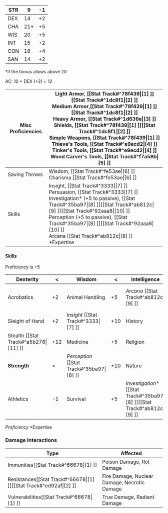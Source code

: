 
| STR | 9   | -1  |
| --- | --- | --- |
| DEX | 14  | +2  |
| CHA | 21* | +5  |
| WIS | 20  | +5  |
| INT | 15  | +2  |
| CON | 18  | +4  |
| SAN | 14  | +2  |
\*if the bonus allows above 20

AC: 10 + DEX (+2) = 12

| Misc Proficiencies | Light Armor, [[Stat Track#^78f439\|[1] ]][[Stat Track#^1dc8f1\|[2] ]]<br>Medium Armor,[[Stat Track#^78f439\|[1] ]][[Stat Track#^1dc8f1\|[2] ]]<br>Heavy Armor, [[Stat Track#^1d636e\|[3] ]]<br>Shields, [[Stat Track#^78f439\|[1] ]][[Stat Track#^1dc8f1\|[2] ]]<br>Simple Weapons, [[Stat Track#^78f439\|[1] ]]<br>Thieve's Tools, [[Stat Track#^e9ecd2\|[4] ]]<br>Tinker's Tools, [[Stat Track#^e9ecd2\|[4] ]]<br>Wood Carver's Tools, [[Stat Track#^f7a58b\|[5] ]] |
| ------------------ | --------------------------------------------------------------------------------------------------------------------------------------------------------------------------------------------------------------------------------------------------------------------------------------------------------------------------------------------------------------------------------------------------------------------------------------------------------------------- |
| Saving Throws      | Wisdom, [[Stat Track#^fe53ae\|[6] ]]<br>Charisma [[Stat Track#^fe53ae\|[6] ]]                                                                                                                                                                                                                                                                                                                                                                                         |
| Skills             | Insight, [[Stat Track#^3333\|[7] ]]<br>Persuasion, [[Stat Track#^3333\|[7] ]]<br>Investigation\* (+5 to passive), [[Stat Track#^35ba97\|[8] ]][[Stat Track#^ab812c\|[9] ]][[Stat Track#^92aaa8\|[10] ]]<br>Perception (+5 to passive), [[Stat Track#^35ba97\|[8] ]][[Stat Track#^92aaa8\|[10] ]]<br>Arcana [[Stat Track#^ab812c\|[9] ]]<br>\*Expertise                                                                                                                |
#### Skills
Proficiency is +5

| Dexterity                             | <   | Wisdom                                    | <   | Intelligence                                                                | <   | Charisma                              | <   |
| ------------------------------------- | --- | ----------------------------------------- | --- | --------------------------------------------------------------------------- | --- | ------------------------------------- | --- |
| Acrobatics                            | +2  | Animal Handling                           | +5  | *Arcana* [[Stat Track#^ab812c\|[9] ]]                                       | +7  | Persuasion [[Stat Track#^3333\|[7] ]] | +5  |
| Sleight of Hand                       | +2  | *Insight* [[Stat Track#^3333\|[7] ]]      | +10 | HIstory                                                                     | +2  | Deception                             | +5  |
| Stealth [[Stat Track#^a5b278\|[11] ]] | +12 | Medicine                                  | +5  | Religion                                                                    | +2  | Intimidation                          | +5  |
| **Strength**                          | <   | *Perception* [[Stat Track#^35ba97\|[8] ]] | +10 | Nature                                                                      | +2  | Performance                           | +5  |
| Athletics                             | -1  | Survival                                  | +5  | *Investigation*\*  [[Stat Track#^35ba97\|[8] ]][[Stat Track#^ab812c\|[9] ]] | +12 |                                       |     |
*Proficiency*
\*Expertise
### Damage Interactions

| Type                                                               | Affected                                     |
| ------------------------------------------------------------------ | -------------------------------------------- |
| Immunities[[Stat Track#^66678\|[1] ]]                              | Poison Damage, Rot Damage                    |
| Resistances[[Stat Track#^66678\|[1] ]][[Stat Track#^ed92af\|[2] ]] | Fire Damage, Nuclear Damage, Necrotic Damage |
| Vulnerabilities[[Stat Track#^66678\|[1] ]]                         | True Damage, Radiant Damage                  |

